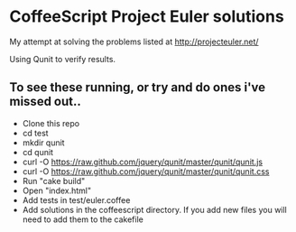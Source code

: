 # CoffeeScript Project Euler solutions

My attempt at solving the problems listed at http://projecteuler.net/

Using Qunit to verify results.

## To see these running, or try and do ones i've missed out..
- Clone this repo
- cd test
- mkdir qunit
- cd qunit
- curl -O https://raw.github.com/jquery/qunit/master/qunit/qunit.js
- curl -O https://raw.github.com/jquery/qunit/master/qunit/qunit.css
- Run "cake build"
- Open "index.html"
- Add tests in test/euler.coffee
- Add solutions in the coffeescript directory. If you add new files you will need to add them to the cakefile